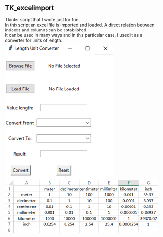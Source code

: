 ## TK_excelimport
Tkinter script that I wrote just for fun.  
In this script an excel file is imported and loaded. A direct relation between indexes and columns can be established.  
It can be used in many ways and in this particular case, I used it as a converter for units of length.  
![Test Image 1](https://raw.githubusercontent.com/josegduarte/TK_excelimport/main/layout.PNG)
![Test Image 2](https://raw.githubusercontent.com/josegduarte/TK_excelimport/main/excel_template.PNG)

